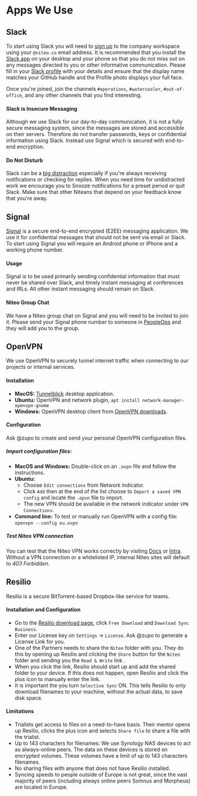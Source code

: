 # Apps We Use

## Slack

To start using Slack you will need to [sign up](https://join.slack.com/niteo/signup) to the company workspace using your `@niteo.co` email address. It is recommended that you install the [Slack app](https://slack.com/download) on your desktop and your phone so that you do not miss out on any messages directed to you or other informative communication. Please fill in your [Slack profile](https://niteo.slack.com/account/profile) with your details and ensure that the display name matches your GitHub handle and the Profile photo displays your full face.

Once you're joined, join the channels `#operations`, `#watercooler`, `#out-of-office`, and any other channels that you find interesting.  

#### Slack is Insecure Messaging

Although we use Slack for our day-to-day communication, it is not a fully secure messaging system, since the messages are stored and accessible on their servers. Therefore do not transfer passwords, keys or confidential information using Slack. Instead use Signal which is secured with end-to-end encryption.

#### Do Not Disturb

Slack can be a [big distraction](https://m.signalvnoise.com/is-group-chat-making-you-sweat-744659addf7d) especially if you're always receiving notifications or checking for replies. When you need time for undistracted work we encourage you to Snooze notifications for a preset period or quit Slack. Make sure that other Niteans that depend on your feedback know that you're away.

## Signal

[Signal](https://signal.org/) is a secure end-to-end encrypted (E2EE) messaging application. We use it for confidential messages that should not be sent via email or Slack. To start using Signal you will require an Android phone or iPhone and a working phone number. 

#### Usage

Signal is to be used primarily sending confidential information that must never be shared over Slack, and timely instant messaging at conferences and IRLs. All other instant messaging should remain on Slack.

#### Niteo Group Chat

We have a Niteo group chat on Signal and you will need to be invited to join it. Please send your Signal phone number to someone in [PeopleOps](https://github.com/orgs/niteoweb/teams/peopleops) and they will add you to the group.

## OpenVPN

We use OpenVPN to securely tunnel internet traffic when connecting to our projects or internal services.

#### Installation

* **MacOS:** [Tunnelblick](https://tunnelblick.net/) desktop application.
* **Ubuntu:** OpenVPN and network plugin, `apt install network-manager-openvpn-gnome`
* **Windows:** OpenVPN desktop client from [OpenVPN downloads](https://openvpn.net/index.php/open-source/downloads.html).


#### Configuration

Ask @zupo to create and send your personal OpenVPN configuration files.

##### Import configuration files:

* **MacOS and Windows:** Double-click on an `.ovpn` file and follow the instructions.
* **Ubuntu:** 
  * Choose `Edit connections` from Network indicator. 
  * Click `Add` then at the end of the list choose to `Import a saved VPN config` and locate the `.opvn` file to import. 
  * The new VPN should be available in the network indicator under `VPN Connections`.
* **Command line:** To test or manually run OpenVPN with a config file: `openvpn --config eu.ovpn`


##### Test Niteo VPN connection

You can test that the Niteo VPN works correctly by visiting [Docs](http://docs.niteo.co/) or [Intra](https://intra.niteo.co
). Without a VPN connection or a whitelisted IP, internal Niteo sites will default to *403 Forbidden*.

## Resilio

Resilio is a secure BitTorrent-based Dropbox-like service for teams. 

#### Installation and Configuration

* Go to the [Resilio download page](https://www.resilio.com/individuals), click `Free Download` and `Download Sync Business`. 
* Enter our License key on `Settings` -> `License`. Ask @zupo to generate a License Link for you.
* One of the Partners needs to share the `Niteo` folder with you. They do this by opening up Resilio and clicking the `Share` button for the `Niteo` folder and sending you the `Read & Write` link . 
* When you click the link, Resilio should start up and add the shared folder to your device. If this does not happen, open Resilio and click the plus icon to manually enter the link.
* It is important the you turn `Selective Sync` ON. This tells Resilio to only download filenames to your machine, without the actual data, to save disk space. 


#### Limitations

* Trialists get access to files on a need-to-have basis. Their mentor opens up Resilio, clicks the plus icon and selects
`Share file` to share a file with the trialist.
* Up to 143 characters for filenames: We use Synology NAS devices to act as always-online peers. The data on these devices is stored on encrypted volumes. These volumes have a limit of up to 143 characters filenames.
* No sharing files with anyone that does not have Resilio installed.
* Syncing speeds to people outside of Europe is not great, since the vast majority of peers (including always online peers Somnus and Morpheus) are located in Europe.
